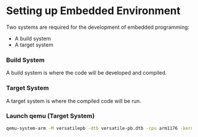 # Setting up Embedded Environment

Two systems are required for the development of embedded programming:

* A build system
* A target system

### Build System

A build system is where the code will be developed and compiled.

### Target System

A target system is where the compiled code will be run.

### Launch qemu (Target System)

```bash
qemu-system-arm -M versatilepb -dtb versatile-pb.dtb -cpu arm1176 -kernel kernel-qemu-stretch -m 256 -drive file=2021-05-07-raspios-buster-armhf-lite.img,format=raw -append "rw console=ttyAMA0 rootfstype=ext4 root=/dev/sda2 loglevel=8" -net user,hostfwd=tcp::22023-:22,hostfwd=tcp::9090-:9090 -net nic -serial stdio

```
<!-- -nographic  -->


